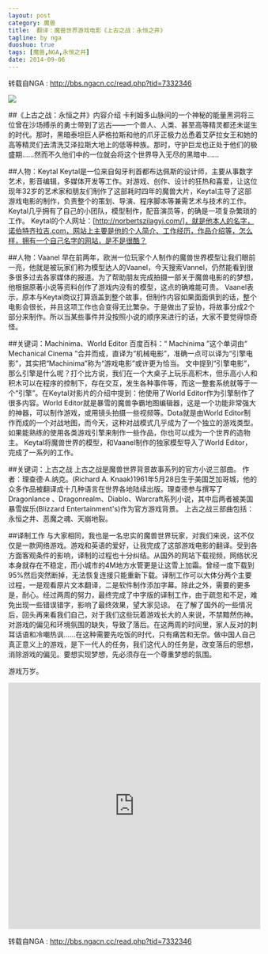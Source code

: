 ```yaml
---
layout: post
category: 魔兽
title:  翻译：魔兽世界游戏电影《上古之战：永恒之井》
tagline: by nga
duoshuo: true
tags: [魔兽,NGA,永恒之井]
date: 2014-09-06
---
```


转载自NGA : http://bbs.ngacn.cc/read.php?tid=7332346

![](/img/postresource/the_well_of_eternity.jpg)

##《上古之战：永恒之井》内容介绍
卡利姆多山脉间的一个神秘的能量黑洞将三位曾在沙场搏杀的勇士带到了远古——一个兽人、人类、甚至高等精灵都还未诞生的时代。那时，黑暗泰坦巨人萨格拉斯和他的爪牙正极力怂恿着艾萨拉女王和她的高等精灵们去清洗艾泽拉斯大地上的低等种族。那时，守护巨龙也正处于他们的极盛期……然而不久他们中的一位就会将这个世界导入无尽的黑暗中……

##人物：Keytal
Keytal是一位来自匈牙利首都布达佩斯的设计师，主要从事数字艺术，影音编辑，多媒体开发等工作。对游戏、创作、设计的狂热和喜爱，让这位现年32岁的艺术家和朋友们制作了这部耗时四年的魔兽大片，Keytal主导了这部游戏电影的制作，负责整个的策划、导演、程序脚本等兼需艺术与技术的工作。Keytal几乎拥有了自己的小团队，模型制作，配音演员等，的确是一项复杂繁琐的工作。
Keytal的个人网址：[http://norbertszilagyi.com/]，就是他本人的名字，诺伯特齐拉吉.com，网站上主要是他的个人简介、工作经历，作品介绍等，怎么样，拥有一个自己名字的网站，是不是很酷？

##人物：Vaanel
早在前两年，欧洲一位玩家个人制作的魔兽世界模型让我们眼前一亮，他就是被玩家们称为模型达人的Vaanel，今天搜索Vannel，仍然能看到很多很多过去各家媒体的报道。为了帮助朋友完成拍摄一部关于魔兽电影的的梦想，他根据原著小说等资料创作了游戏内没有的模型，这点的确难能可贵。
Vaanel表示，原本与Keytal商议打算涵盖到整个故事，但制作内容如果面面俱到的话，整个电影会很长，并且这项工作也会变得无比繁杂。于是做出了妥协，将故事分成2个部分来制作。所以当某些事件并没按照小说的顺序来进行的话，大家不要觉得惊奇怪。

##关键词：Machinima、World Editor
百度百科：“ Machinima ”这个单词由“ Mechanical Cinema ”合并而成，直译为“机械电影”，准确一点可以译为“引擎电影”，其实把“Machinima”称为“游戏电影”或许更为恰当。
文中提到“引擎电影”，那么引擎是什么呢？打个比方说，我们在一个大桌子上玩乐高积木，但乐高小人和积木可以在程序的控制下，存在交互，发生各种事件等，而这一整套系统就等于一个“引擎”。在Keytal对影片的介绍中提到：他使用了World Editor作为引擎制作了很多内容。World Editor就是暴雪的魔兽争霸地图编辑器，这是一个功能非常强大的神器，可以制作游戏，或用镜头拍摄一些视频等。Dota就是由World Editor制作而成的一个对战地图，而今天，这种对战模式几乎成为了一个独立的游戏类型。如果能熟练的使用各类游戏引擎来制作一些作品，你也可以成为一个世界的造物主。
Keytal将魔兽世界的模型，和Vaanel制作的独家模型导入了World Editor，完成了一系列的工作。

##关键词：上古之战
上古之战是魔兽世界背景故事系列的官方小说三部曲。
作者：理查德·A.纳克。(Richard A. Knaak)1961年5月28日生于美国芝加哥城，他的众多作品被翻译成十几种语言在世界各地陆续出版。理查德参与撰写了 Dragonlance 、Dragonrealm、Diablo、Warcraft系列小说，其中后两者被美国暴雪娱乐(Blizzard Entertainment's)作为官方游戏背景。
上古之战三部曲包括：永恒之井、恶魔之魂、天崩地裂。

##译制工作
与大家相同，我也是一名忠实的魔兽世界玩家，对我们来说，这不仅仅是一款网络游戏。游戏和英语的爱好，让我完成了这部游戏电影的翻译。受到各方面客观条件的影响，译制的过程也十分纠结。从国外的网站下载视频，网络状况本身就存在不稳定，而小城市的4M地方水管更是让这雪上加霜。曾经一度下载到95%然后突然断掉，无法恢复连接只能重新下载。译制工作可以大体分两个主要过程，一是观看原片文本翻译，二是软件制作添加字幕。除此之外，需要的更多是，耐心。经过两周的努力，最终完成了中字版的译制工作，由于疏忽和不足，难免出现一些错误错字，影响了最终效果，望大家见谅。
在了解了国外的一些情况后，回头再来看我们自己，对于我们这些玩着游戏长大的人来说，不禁黯然伤神。对游戏的偏见和环境氛围的缺失，导致了落后。在这两周的时间里，家人反对的刺耳话语和冷嘲热讽……在这种需要先吃饭的时代，只有痛苦和无奈。做中国人自己真正意义上的游戏，是下一代人的任务，我们这代人的任务是，改变落后的思想，消除游戏的偏见。要想实现梦想，先必须存在一个尊重梦想的氛围。

游戏万岁。

<iframe height=498 width=510 src="http://player.youku.com/embed/XNzY5NzY4MTA4" frameborder=0 allowfullscreen></iframe>

转载自NGA : http://bbs.ngacn.cc/read.php?tid=7332346